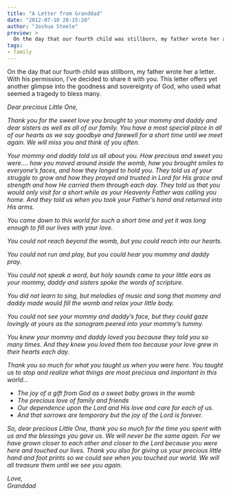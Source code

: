 ```yaml
---
title: "A Letter from Granddad"
date: "2012-07-10 20:15:20"
author: "Joshua Steele"
preview: >
  On the day that our fourth child was stillborn, my father wrote her a letter. With his permission, I've decided to share it with you.
tags:
- family
---
```


On the day that our fourth child was stillborn, my father wrote her a letter. With his permission, I've decided to share it with you. This letter offers yet another glimpse into the goodness and sovereignty of God, who used what seemed a tragedy to bless many.

*Dear precious Little One,*

*Thank you for the sweet love you brought to your mommy and daddy and dear sisters as well as all of our family. You have a most special place in all of our hearts as we say goodbye and farewell for a short time until we meet again. We will miss you and think of you often.*

*Your mommy and daddy told us all about you. How precious and sweet you were…. how you moved around inside the womb, how you brought smiles to everyone’s faces, and how they longed to hold you. They told us of your struggle to grow and how they prayed and trusted in Lord for His grace and strength and how He carried them through each day. They told us that you would only visit for a short while as your Heavenly Father was calling you home. And they told us when you took your Father’s hand and returned into His arms.*

*You came down to this world for such a short time and yet it was long enough to fill our lives with your love.*

*You could not reach beyond the womb, but you could reach into our hearts.*

*You could not run and play, but you could hear you mommy and daddy pray.*

*You could not speak a word, but holy sounds came to your little ears as your mommy, daddy and sisters spoke the words of scripture.*

*You did not learn to sing, but melodies of music and song that mommy and daddy made would fill the womb and relax your little body.*

*You could not see your mommy and daddy’s face, but they could gaze lovingly at yours as the sonogram peered into your mommy’s tummy.*

*You knew your mommy and daddy loved you because they told you so many times. And they knew you loved them too because your love grew in their hearts each day.*

*Thank you so much for what you taught us when you were here. You taught us to stop and realize what things are most precious and important in this world...*

* *The joy of a gift from God as a sweet baby grows in the womb*
* *The precious love of family and friends*
* *Our dependence upon the Lord and His love and care for each of us.*
* *And that sorrows are temporary but the joy of the Lord is forever.*

*So, dear precious Little One, thank you so much for the time you spent with us and the blessings you gave us. We will never be the same again. For we have grown closer to each other and closer to the Lord because you were here and touched our lives. Thank you also for giving us your precious little hand and foot prints so we could see when you touched our world. We will all treasure them until we see you again.*

*Love,<br>Granddad*
